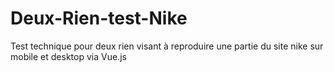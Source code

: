 # Deux-Rien-test-Nike
Test technique pour deux rien visant à reproduire une partie du site nike sur mobile et desktop via Vue.js

